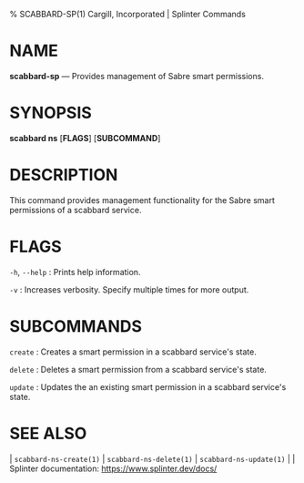 % SCABBARD-SP(1) Cargill, Incorporated | Splinter Commands

NAME
====

**scabbard-sp** — Provides management of Sabre smart permissions.

SYNOPSIS
========

**scabbard ns** \[**FLAGS**\] \[**SUBCOMMAND**\]

DESCRIPTION
===========
This command provides management functionality for the Sabre smart permissions
of a scabbard service.

FLAGS
=====
`-h`, `--help`
: Prints help information.

`-v`
: Increases verbosity. Specify multiple times for more output.

SUBCOMMANDS
===========
`create`
: Creates a smart permission in a scabbard service's state.

`delete`
: Deletes a smart permission from a scabbard service's state.

`update`
: Updates the an existing smart permission in a scabbard service's state.

SEE ALSO
========
| `scabbard-ns-create(1)`
| `scabbard-ns-delete(1)`
| `scabbard-ns-update(1)`
|
| Splinter documentation: https://www.splinter.dev/docs/
